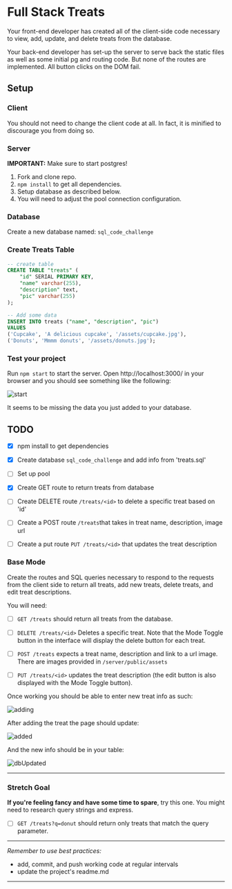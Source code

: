 Full Stack Treats
===

Your front-end developer has created all of the client-side code necessary to view, add, update, and delete treats from the database. 

Your back-end developer has set-up the server to serve back the static files as well as some initial pg and routing code. But none of the routes are implemented. All button clicks on the DOM fail.

## Setup

### Client

You should not need to change the client code at all. In fact, it is minified to discourage you from doing so.

### Server

**IMPORTANT:** Make sure to start postgres!

1. Fork and clone repo.
2. `npm install` to get all dependencies.
3. Setup database as described below.
4. You will need to adjust the pool connection configuration.

### Database

Create a new database named: `sql_code_challenge`

### Create Treats Table

```SQL
-- create table
CREATE TABLE "treats" (
	"id" SERIAL PRIMARY KEY,
	"name" varchar(255),
	"description" text,
	"pic" varchar(255)
);

-- Add some data
INSERT INTO treats ("name", "description", "pic")
VALUES 
('Cupcake', 'A delicious cupcake', '/assets/cupcake.jpg'),
('Donuts', 'Mmmm donuts', '/assets/donuts.jpg');

```

### Test your project

Run `npm start` to start the server. Open http://localhost:3000/ in your browser and you should see something like the following:

![start](images/start.png)

It seems to be missing the data you just added to your database.

## TODO

- [x] npm install to get dependencies
- [x] Create database `sql_code_challenge` and add info from 'treats.sql'
- [ ] Set up pool
- [x] Create GET route to return treats from database
- [ ] Create DELETE route `/treats/<id>` to delete a specific treat based on 'id'
- [ ] Create a POST route  `/treats`that takes in treat name, description, image url
- [ ] Create a put route `PUT /treats/<id>` that updates the treat description


### Base Mode

Create the routes and SQL queries necessary to respond to the requests from the client side to return all treats, add new treats, delete treats, and edit treat descriptions. 

You will need:

- [ ] `GET /treats` should return all treats from the database.

- [ ] `DELETE /treats/<id>` Deletes a specific treat. Note that the Mode Toggle button in the interface will display the delete button for each treat.

- [ ] `POST /treats` expects a treat name, description and link to a url image. There are images provided in `/server/public/assets`

- [ ] `PUT /treats/<id>` updates the treat description (the edit button is also displayed with the Mode Toggle button).


Once working you should be able to enter new treat info as such:

![adding](images/adding.png)

After adding the treat the page should update:

![added](images/added.png)

And the new info should be in your table:

![dbUpdated](images/dbUpdated.png)






---


### Stretch Goal

**If you're feeling fancy and have some time to spare**, try this one. You might need to research query strings and express. 

- [ ] `GET /treats?q=donut` should return only treats that match the query parameter.

---

*Remember to use best practices:*

- add, commit, and push working code at regular intervals
- update the project's readme.md

---
